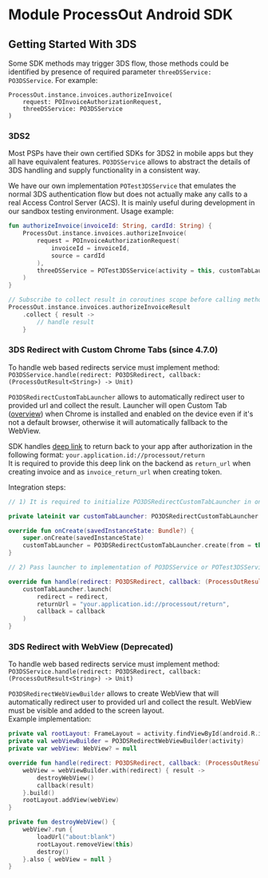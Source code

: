 # Module ProcessOut Android SDK

## Getting Started With 3DS

Some SDK methods may trigger 3DS flow, those methods could be identified by presence of required
parameter `threeDSService: PO3DSService`. For example:
```
ProcessOut.instance.invoices.authorizeInvoice(
    request: POInvoiceAuthorizationRequest,
    threeDSService: PO3DSService
)
```

### 3DS2

Most PSPs have their own certified SDKs for 3DS2 in mobile apps but they all have equivalent features.
`PO3DSService` allows to abstract the details of 3DS handling and supply functionality in a consistent way.

We have our own implementation `POTest3DSService` that emulates the normal 3DS authentication flow
but does not actually make any calls to a real Access Control Server (ACS).
It is mainly useful during development in our sandbox testing environment.
Usage example:
```kotlin
fun authorizeInvoice(invoiceId: String, cardId: String) {
    ProcessOut.instance.invoices.authorizeInvoice(
        request = POInvoiceAuthorizationRequest(
            invoiceId = invoiceId,
            source = cardId
        ),
        threeDSService = POTest3DSService(activity = this, customTabLauncher = null)
    )
}

// Subscribe to collect result in coroutines scope before calling method.
ProcessOut.instance.invoices.authorizeInvoiceResult
    .collect { result ->
        // handle result
    }
```

### 3DS Redirect with Custom Chrome Tabs (since 4.7.0)

To handle web based redirects service must implement method:\
`PO3DSService.handle(redirect: PO3DSRedirect, callback: (ProcessOutResult<String>) -> Unit)`

`PO3DSRedirectCustomTabLauncher` allows to automatically redirect user to provided url and collect the result.
Launcher will open Custom Tab ([overview](https://developer.chrome.com/docs/android/custom-tabs/)) when Chrome
is installed and enabled on the device even if it's not a default browser,
otherwise it will automatically fallback to the WebView.

SDK handles [deep link](https://developer.android.com/training/app-links#deep-links) to return back to your app after authorization
in the following format: `your.application.id://processout/return`\
It is required to provide this deep link on the backend as `return_url` when creating invoice and as `invoice_return_url` when creating token.

Integration steps:
```kotlin
// 1) It is required to initialize PO3DSRedirectCustomTabLauncher in onCreate() method of Activity or Fragment.

private lateinit var customTabLauncher: PO3DSRedirectCustomTabLauncher

override fun onCreate(savedInstanceState: Bundle?) {
    super.onCreate(savedInstanceState)
    customTabLauncher = PO3DSRedirectCustomTabLauncher.create(from = this)
}

// 2) Pass launcher to implementation of PO3DSService or POTest3DSService and handle redirect.

override fun handle(redirect: PO3DSRedirect, callback: (ProcessOutResult<String>) -> Unit) {
    customTabLauncher.launch(
        redirect = redirect,
        returnUrl = "your.application.id://processout/return",
        callback = callback
    )
}
```

### 3DS Redirect with WebView (Deprecated)

To handle web based redirects service must implement method:\
`PO3DSService.handle(redirect: PO3DSRedirect, callback: (ProcessOutResult<String>) -> Unit)`

`PO3DSRedirectWebViewBuilder` allows to create WebView that will automatically redirect user to provided url and collect
the result. WebView must be visible and added to the screen layout.\
Example implementation:
```kotlin
private val rootLayout: FrameLayout = activity.findViewById(android.R.id.content)
private val webViewBuilder = PO3DSRedirectWebViewBuilder(activity)
private var webView: WebView? = null

override fun handle(redirect: PO3DSRedirect, callback: (ProcessOutResult<String>) -> Unit) {
    webView = webViewBuilder.with(redirect) { result ->
        destroyWebView()
        callback(result)
    }.build()
    rootLayout.addView(webView)
}

private fun destroyWebView() {
    webView?.run {
        loadUrl("about:blank")
        rootLayout.removeView(this)
        destroy()
    }.also { webView = null }
}
```
